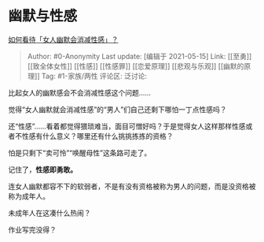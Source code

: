 # 幽默与性感
[如何看待「女人幽默会消减性感」？](https://www.zhihu.com/question/435692948/answer/1766485243)

> Author: #0-Anonymity
> Last update: [编辑于 2021-05-15]
> Link: [[至勇]] [[致全体女性]] [[性感]] [[性感罪]] [[恋爱原理]] [[悲观与乐观]] [[幽默的原理]]
> Tag: #1-家族/两性
> 评论区:
> 泛讨论:

比起女人的幽默感会不会消减性感这个问题……

觉得“女人幽默就会消减性感”的“男人”们自己还剩下哪怕一丁点性感吗？

还“性感”……看着都觉得猥琐难当，面目可憎好吗？于是觉得女人这样那样性感或者不性感有什么意义？哪里还有什么挑挑拣拣的资格？

怕是只剩下“卖可怜”“唤醒母性”这条路可走了。

记住了，**性感即勇敢。**

连女人幽默都容不下的软弱者，不是有没有资格被称为男人的问题，而是没资格被称为成年人。

未成年人在这凑什么热闹？

作业写完没得？
